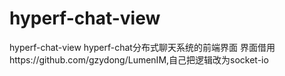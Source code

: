 # hyperf-chat-view
hyperf-chat-view hyperf-chat分布式聊天系统的前端界面 界面借用https://github.com/gzydong/LumenIM,自己把逻辑改为socket-io
